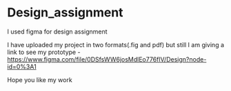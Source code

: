 # Design_assignment

I used figma for design assignment 

I have uploaded my project in two formats(.fig and pdf) but still I am giving a link to see my prototype - https://www.figma.com/file/0DSfsWW6josMdlEo776flV/Design?node-id=0%3A1

Hope you like my work
